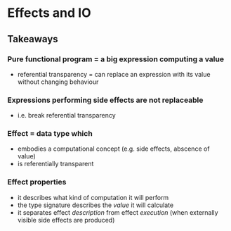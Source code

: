 # Effects and IO

## Takeaways

### Pure functional program = a big expression computing a value
- referential transparency = can replace an expression with its value without changing behaviour

### Expressions performing side effects are not replaceable
- i.e. break referential transparency

### Effect = data type which
- embodies a computational concept (e.g. side effects, abscence of value)
- is referentially transparent

### Effect properties
- it describes what kind of computation it will perform
- the type signature describes the _value_ it will calculate
- it separates effect _description_ from effect _execution_ (when externally visible side effects are produced)